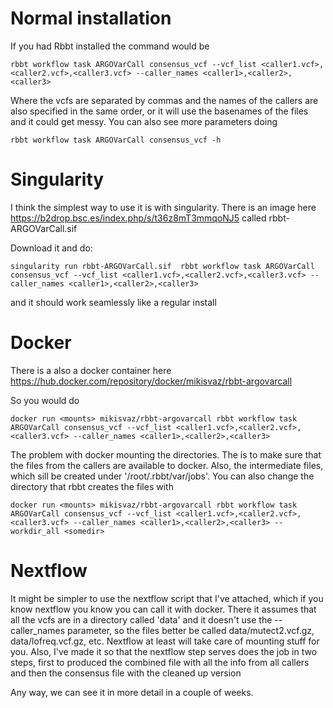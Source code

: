 # Normal installation

If you had Rbbt installed the command would be

`rbbt workflow task ARGOVarCall consensus_vcf --vcf_list <caller1.vcf>,<caller2.vcf>,<caller3.vcf> --caller_names <caller1>,<caller2>,<caller3>`

Where the vcfs are separated by commas and the names of the callers are also specified in the same order, or it will use the basenames of the files and it could get messy. You can also see more parameters doing

`rbbt workflow task ARGOVarCall consensus_vcf -h`

# Singularity
 
I think the simplest way to use it is with singularity. There is an image here https://b2drop.bsc.es/index.php/s/t36z8mT3mmqoNJ5 called rbbt-ARGOVarCall.sif

Download it and do:

`singularity run rbbt-ARGOVarCall.sif  rbbt workflow task ARGOVarCall consensus_vcf --vcf_list <caller1.vcf>,<caller2.vcf>,<caller3.vcf> --caller_names <caller1>,<caller2>,<caller3>`

and it should work seamlessly like a regular install

# Docker

There is a also a docker container here https://hub.docker.com/repository/docker/mikisvaz/rbbt-argovarcall

So you would do

`docker run <mounts> mikisvaz/rbbt-argovarcall rbbt workflow task ARGOVarCall consensus_vcf --vcf_list <caller1.vcf>,<caller2.vcf>,<caller3.vcf> --caller_names <caller1>,<caller2>,<caller3>`

The problem with docker mounting the directories. The <mounts> is to make sure that the files from the callers are available to docker. Also, the intermediate files, which sill be created under '/root/.rbbt/var/jobs'. You can also change the directory that rbbt creates the files with

`docker run <mounts> mikisvaz/rbbt-argovarcall rbbt workflow task ARGOVarCall consensus_vcf --vcf_list <caller1.vcf>,<caller2.vcf>,<caller3.vcf> --caller_names <caller1>,<caller2>,<caller3> --workdir_all <somedir>`

# Nextflow

It might be simpler to use the nextflow script that I've attached, which if you know nextflow you know you can call it with docker. There it assumes that all the vcfs are in a directory called 'data' and it doesn't use the --caller_names parameter, so the files better be called data/mutect2.vcf.gz, data/lofreq.vcf.gz, etc. Nextflow at least will take care of mounting stuff for you. Also, I've made it so that the nextflow step serves does the job in two steps, first to produced the combined file with all the info from all callers and then the consensus file with the cleaned up version

Any way, we can see it in more detail in a couple of weeks.
